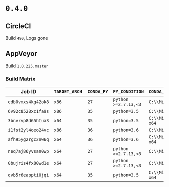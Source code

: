 # `0.4.0`

## CircleCI

Build `490`, Logs gone

## AppVeyor

Build `1.0.225.master`

### Build Matrix

| Job ID             | `TARGET_ARCH` | `CONDA_PY` | `PY_CONDITION`       | `CONDA_INSTALL_LOCN`  | `TEST_TYPE`  |
|--------------------|---------------|------------|----------------------|-----------------------|--------------|
| `edb0vmxs4kg42ok8` | `x86`         | `27`       | `python >=2.7.13,<3` | `C:\\Miniconda`       | `base`       |
| `6v92c8528xc1fa9s` | `x86`         | `35`       | `python=3.5`         | `C:\\Miniconda35`     | `base`       |
| `3bnvrvp8d65htua3` | `x64`         | `35`       | `python=3.5`         | `C:\\Miniconda35-x64` | `base`       |
| `i1fst2yl4oeo24vc` | `x86`         | `36`       | `python=3.6`         | `C:\\Miniconda36`     | `base`       |
| `afh95yg2rgc2nw6q` | `x64`         | `36`       | `python=3.6`         | `C:\\Miniconda36-x64` | `base`       |
| `neq7aj86yvsan0wp` | `x64`         | `27`       | `python >=2.7.13,<3` | `C:\\Miniconda-x64`   | `cover`      |
| `0bujris4fx80wd1e` | `x64`         | `27`       | `python >=2.7.13,<3` | `C:\\Miniconda-x64`   | `functional` |
| `qvb5r6eappti0jqi` | `x64`         | `35`       | `python=3.5`         | `C:\\Miniconda35-x64` | `doctest`    |
